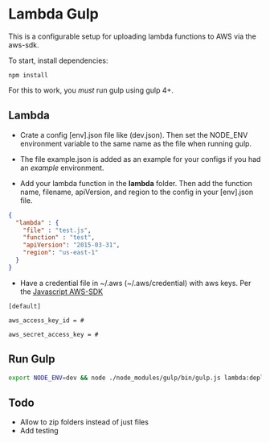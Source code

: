 # Lambda Gulp

This is a configurable setup for uploading lambda functions to AWS via the aws-sdk.

To start, install dependencies:

```
npm install
```

For this to work, you _must_ run gulp using gulp 4+.

## Lambda

- Crate a config [env].json file like (dev.json).  Then set the NODE_ENV environment variable to the same name as the file when running gulp.

- The file example.json is added as an example for your configs if you had an _example_ environment.

- Add your lambda function in the __lambda__ folder. Then add the function name, filename, apiVersion, and region to the config in your [env].json file.

```json
{
  "lambda" : {
    "file" : "test.js",
    "function" : "test",
    "apiVersion": "2015-03-31",
    "region": "us-east-1"
  }
}
```

- Have a credential file in ~/.aws (~/.aws/credential) with aws keys. Per the [Javascript AWS-SDK](http://docs.aws.amazon.com/AWSJavaScriptSDK/latest/AWS)

```
[default]

aws_access_key_id = #

aws_secret_access_key = #
```

## Run Gulp

```bash
export NODE_ENV=dev && node ./node_modules/gulp/bin/gulp.js lambda:deploy
```

## Todo

- Allow to zip folders instead of just files
- Add testing
